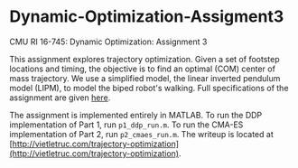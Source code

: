 # Dynamic-Optimization-Assigment3
CMU RI 16-745: Dynamic Optimization: Assignment 3

This assignment explores trajectory optimization. Given a set of footstep locations and timing, the objective is to find an optimal (COM) center of mass trajectory. We use a simplified model, the linear inverted pendulum model (LIPM), to model the biped robot's walking. Full specifications of the assignment are given [here](http://www.cs.cmu.edu/~cga/dynopt/ass3/).

The assignment is implemented entirely in MATLAB. To run the DDP implementation of Part 1, run `p1_ddp_run.m`. To run the CMA-ES implementation of Part 2, run `p2_cmaes_run.m`. The writeup is located at [http://vietletruc.com/trajectory-optimization](http://vietletruc.com/trajectory-optimization).
